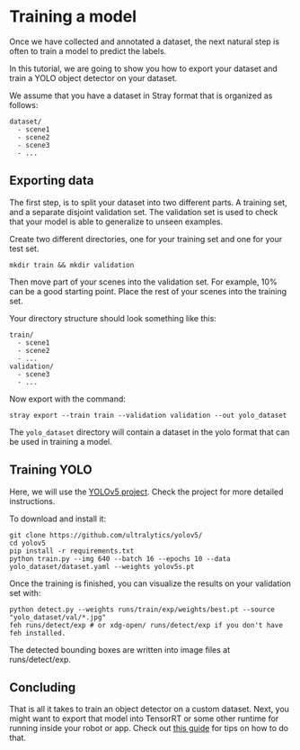 # Training a model

Once we have collected and annotated a dataset, the next natural step is often to train a model to predict the labels.

In this tutorial, we are going to show you how to export your dataset and train a YOLO object detector on your dataset.

We assume that you have a dataset in Stray format that is organized as follows:
```
dataset/
  - scene1
  - scene2
  - scene3
  - ...
```

## Exporting data

The first step, is to split your dataset into two different parts. A training set, and a separate disjoint validation set. The validation set is used to check that your model is able to generalize to unseen examples.

Create two different directories, one for your training set and one for your test set.
```
mkdir train && mkdir validation
```

Then move part of your scenes into the validation set. For example, 10% can be a good starting point. Place the rest of your scenes into the training set.

Your directory structure should look something like this:
```
train/
  - scene1
  - scene2
  - ...
validation/
  - scene3
  - ...
```

Now export with the command:
```
stray export --train train --validation validation --out yolo_dataset
```

The `yolo_dataset` directory will contain a dataset in the yolo format that can be used in training a model.

## Training YOLO

Here, we will use the [YOLOv5 project](https://github.com/ultralytics/yolov5). Check the project for more detailed instructions.

To download and install it:
```
git clone https://github.com/ultralytics/yolov5/
cd yolov5
pip install -r requirements.txt
python train.py --img 640 --batch 16 --epochs 10 --data yolo_dataset/dataset.yaml --weights yolov5s.pt
```

Once the training is finished, you can visualize the results on your validation set with:
```
python detect.py --weights runs/train/exp/weights/best.pt --source "yolo_dataset/val/*.jpg"
feh runs/detect/exp # or xdg-open/ runs/detect/exp if you don't have feh installed.
```

The detected bounding boxes are written into image files at runs/detect/exp.

## Concluding

That is all it takes to train an object detector on a custom dataset. Next, you might want to export that model into TensorRT or some other runtime for running inside your robot or app. Check out [this guide](https://github.com/ultralytics/yolov5/issues/251) for tips on how to do that.



